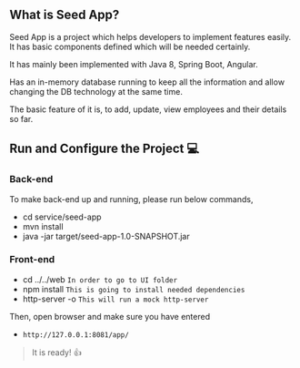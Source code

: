 ## What is Seed App?
Seed App is a project which helps developers to implement features easily. It has basic components defined which will be needed certainly.

It has mainly been implemented with Java 8, Spring Boot, Angular.

Has an in-memory database running to keep all the information and allow changing the DB technology at the same time.

The basic feature of it is, to add, update, view employees and their details so far.




## Run and Configure the Project :computer:

### Back-end
To make back-end up and running, please run below commands,
  * cd service/seed-app
  * mvn install
  * java -jar target/seed-app-1.0-SNAPSHOT.jar


### Front-end
  * cd ../../web  ` In order to go to UI folder `
  * npm install ` This is going to install needed dependencies `
  * http-server -o ` This will run a mock http-server `

Then, open browser and make sure you have entered
  * ` http://127.0.0.1:8081/app/ `


> It is ready! :thumbsup:

